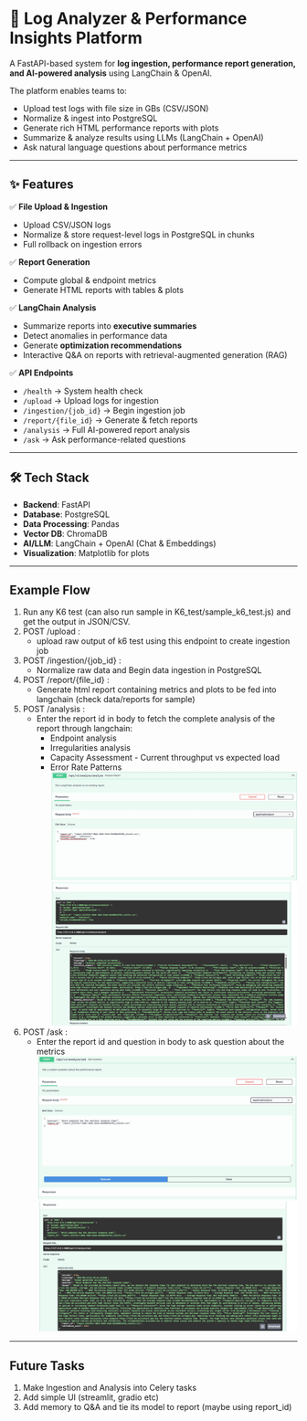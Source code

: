 # 🚀 Log Analyzer & Performance Insights Platform  

A FastAPI-based system for **log ingestion, performance report generation, and AI-powered analysis** using LangChain & OpenAI.  

The platform enables teams to:  
- Upload test logs with file size in GBs (CSV/JSON)  
- Normalize & ingest into PostgreSQL  
- Generate rich HTML performance reports with plots  
- Summarize & analyze results using LLMs (LangChain + OpenAI)  
- Ask natural language questions about performance metrics  

---

## ✨ Features  

✅ **File Upload & Ingestion**  
- Upload CSV/JSON logs
- Normalize & store request-level logs in PostgreSQL in chunks
- Full rollback on ingestion errors  

✅ **Report Generation**  
- Compute global & endpoint metrics  
- Generate HTML reports with tables & plots  

✅ **LangChain Analysis**  
- Summarize reports into **executive summaries**  
- Detect anomalies in performance data  
- Generate **optimization recommendations**  
- Interactive Q&A on reports with retrieval-augmented generation (RAG)  

✅ **API Endpoints**  
- `/health` → System health check  
- `/upload` → Upload logs for ingestion  
- `/ingestion/{job_id}` → Begin ingestion job  
- `/report/{file_id}` → Generate & fetch reports  
- `/analysis` → Full AI-powered report analysis  
- `/ask` → Ask performance-related questions  

---

## 🛠️ Tech Stack  

- **Backend**: FastAPI  
- **Database**: PostgreSQL 
- **Data Processing**: Pandas  
- **Vector DB**: ChromaDB  
- **AI/LLM**: LangChain + OpenAI (Chat & Embeddings)  
- **Visualization**: Matplotlib for plots   

---

## Example Flow

1. Run any K6 test (can also run sample in K6_test/sample_k6_test.js) and get the output in JSON/CSV.
2. POST /upload :
    - upload raw output of k6 test using this endpoint to create ingestion job
3. POST /ingestion/{job_id} :
    - Normalize raw data and Begin data ingestion in PostgreSQL
4. POST /report/{file_id} :
    - Generate html report containing metrics and plots to be fed into langchain (check data/reports for sample)
5. POST /analysis :
    - Enter the report id in body to fetch the complete analysis of the report through langchain:
        - Endpoint analysis
        - Irregularities analysis
        - Capacity Assessment - Current throughput vs expected load
        - Error Rate Patterns
    ![Upload Example](sample_api_screenshots/full_analysis.jpg)
    ![Upload Example](sample_api_screenshots/full_analysis_response.jpg)
6. POST /ask :
    - Enter the report id and question in body to ask question about the metrics
    ![Upload Example](sample_api_screenshots/qa_question.jpg)
    ![Upload Example](sample_api_screenshots/qa_response.jpg)


---

## Future Tasks

1. Make Ingestion and Analysis into Celery tasks
2. Add simple UI (streamlit, gradio etc)
3. Add memory to Q&A and tie its model to report (maybe using report_id)